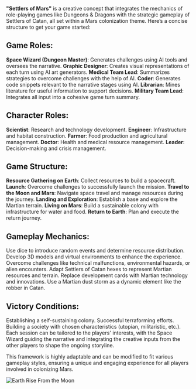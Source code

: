 **"Settlers of Mars"** is a creative concept that integrates the mechanics of role-playing games like Dungeons & Dragons with the strategic gameplay of Settlers of Catan, all set within a Mars colonization theme. Here’s a concise structure to get your game started:

## Game Roles:

**Space Wizard (Dungeon Master)**: Generates challenges using AI tools and oversees the narrative.
**Graphic Designer**: Creates visual representations of each turn using AI art generators.
**Medical Team Lead**: Summarizes strategies to overcome challenges with the help of AI.
**Coder**: Generates code snippets relevant to the narrative stages using AI.
**Librarian**: Mines literature for useful information to support decisions.
**Military Team Lead**: Integrates all input into a cohesive game turn summary.

## Character Roles:

**Scientist**: Research and technology development.
**Engineer**: Infrastructure and habitat construction.
**Farmer**: Food production and agricultural management.
**Doctor**: Health and medical resource management.
**Leader**: Decision-making and crisis management.

## Game Structure:

**Resource Gathering on Earth**: Collect resources to build a spacecraft.
**Launch**: Overcome challenges to successfully launch the mission.
**Travel to the Moon and Mars**: Navigate space travel and manage resources during the journey.
**Landing and Exploration**: Establish a base and explore the Martian terrain.
**Living on Mars**: Build a sustainable colony with infrastructure for water and food.
**Return to Earth**: Plan and execute the return journey.

## Gameplay Mechanics:

Use dice to introduce random events and determine resource distribution.
Develop 3D models and virtual environments to enhance the experience.
Overcome challenges like technical malfunctions, environmental hazards, or alien encounters.
Adapt Settlers of Catan hexes to represent Martian resources and terrain.
Replace development cards with Martian technology and innovations.
Use a Martian dust storm as a dynamic element like the robber in Catan.

## Victory Conditions:

Establishing a self-sustaining colony.
Successful terraforming efforts.
Building a society with chosen characteristics (utopian, militaristic, etc.).
Each session can be tailored to the players' interests, with the Space Wizard guiding the narrative and integrating the creative inputs from the other players to shape the ongoing storyline.

This framework is highly adaptable and can be modified to fit various gameplay styles, ensuring a unique and engaging experience for all players involved in colonizing Mars.

![Earth Rise From the Moon](images/apollo_moon.png)
